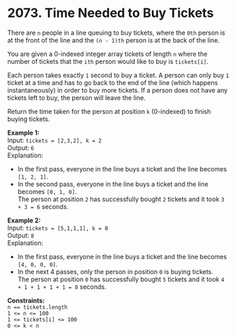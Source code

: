 # 2073. Time Needed to Buy Tickets  
  
There are ```n``` people in a line queuing to buy tickets, where the ```0th``` person is at the front of the line and the ```(n - 1)th``` person is at the back of the line.  
  
You are given a 0-indexed integer array tickets of length ```n``` where the number of tickets that the ```ith``` person would like to buy is ```tickets[i]```.  
  
Each person takes exactly ```1``` second to buy a ticket. A person can only buy ```1``` ticket at a time and has to go back to the end of the line (which happens instantaneously) in order to buy more tickets. If a person does not have any tickets left to buy, the person will leave the line.  
  
Return the time taken for the person at position ```k``` (0-indexed) to finish buying tickets.  
  
   
  
**Example 1:**  
Input: ```tickets = [2,3,2], k = 2```  
Output: ```6```  
Explanation:   
- In the first pass, everyone in the line buys a ticket and the line becomes ```[1, 2, 1]```.  
- In the second pass, everyone in the line buys a ticket and the line becomes ```[0, 1, 0]```.  
The person at position ```2``` has successfully bought ```2``` tickets and it took ```3 + 3 = 6``` seconds.  
  
**Example 2:**  
Input: ```tickets = [5,1,1,1], k = 0```  
Output: ```8```  
Explanation:  
- In the first pass, everyone in the line buys a ticket and the line becomes ```[4, 0, 0, 0]```.  
- In the next 4 passes, only the person in position ```0``` is buying tickets.  
The person at position ```0``` has successfully bought ```5``` tickets and it took ```4 + 1 + 1 + 1 + 1 = 8``` seconds.  
   
  
**Constraints:**  
```n == tickets.length```  
```1 <= n <= 100```  
```1 <= tickets[i] <= 100```  
```0 <= k < n```  